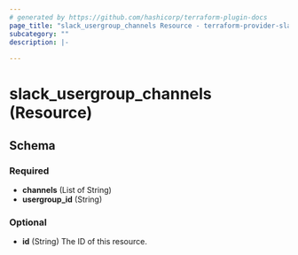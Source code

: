 ```yaml
---
# generated by https://github.com/hashicorp/terraform-plugin-docs
page_title: "slack_usergroup_channels Resource - terraform-provider-slack"
subcategory: ""
description: |-
  
---
```


# slack_usergroup_channels (Resource)





<!-- schema generated by tfplugindocs -->
## Schema

### Required

- **channels** (List of String)
- **usergroup_id** (String)

### Optional

- **id** (String) The ID of this resource.



